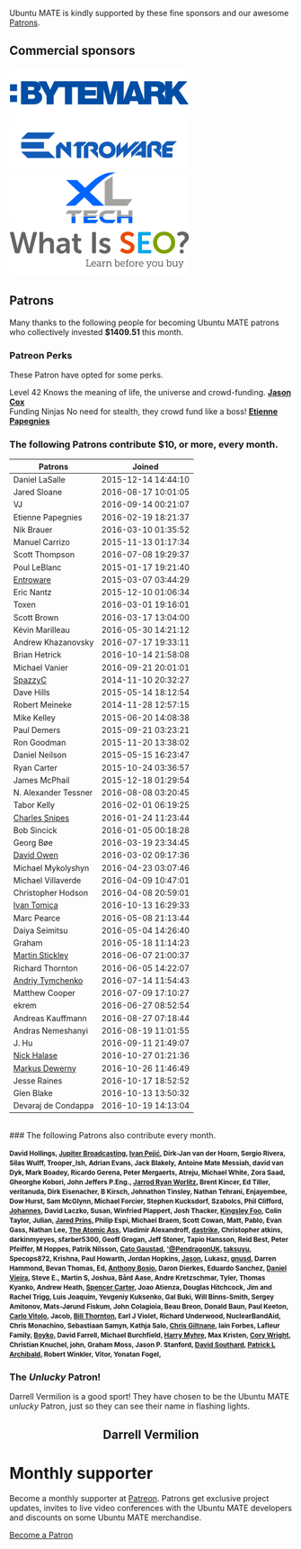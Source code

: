 <!--
.. title: Ubuntu MATE Sponsors
.. slug: sponsors
.. date: 2015-05-13 20:32:42 UTC
.. tags: Ubuntu,MATE,sponsors,donate
.. link:
.. description: Ubuntu MATE sponsors and patrons.
.. type: text
.. author: Martin Wimpress
-->

Ubuntu MATE is kindly supported by these fine sponsors and our awesome
[Patrons](http://www.patreon.com/ubuntu_mate).

## Commercial sponsors

<div class="row">
  <div class="col-xs-6">
    <div class="well bs-component">
    <a href="https://www.bytemark.co.uk/r/ubuntu-mate/"><img class="centered" src="/images/sponsors/bytemark.png" alt="Bytemark" /></a>
    </div>
  </div>
  <div class="col-xs-6">
    <div class="well bs-component">
    <a href="https://entroware.com"><img class="centered" src="/images/sponsors/entroware.png" alt="Entroware" /></a>
    </div>
  </div>
</div>

<div class="row">
  <div class="col-xs-6">
    <div class="well bs-component">
    <a href="http://www.xltech.io/"><img class="centered" src="/images/sponsors/xltech.png" alt="XLTech" /></a>
    </div>
  </div>
  <div class="col-xs-6">
    <div class="well bs-component">
    <a href="http://www.whatisseo.com/"><img class="centered" src="/images/sponsors/whatisseo.png" alt="revouchers" /></a>
    </div>
  </div>
</div>

## Patrons

Many thanks to the following people for becoming Ubuntu MATE patrons who collectively invested **$1409.51** this month.

### Patreon Perks

These Patron have opted for some perks.

<div class="row" name="patreon_perks">
  <div class="col-xs-6">
    <div class="bs-component">
      <div class="list-group">
        <a class="list-group-item active">Level 42</a>
        <a class="list-group-item">Knows the meaning of life, the universe and crowd-funding.</a>
        <a class="list-group-item" href="https://www.patreon.com/user?u=428506""><b>Jason Cox</b></a>
      </div>
    </div>
  </div>
  <div class="col-xs-6">
    <div class="bs-component">
      <div class="list-group">
        <a class="list-group-item active">Funding Ninjas</a>
        <a class="list-group-item">No need for stealth, they crowd fund like a boss!</a>
        <a class="list-group-item" href="https://www.patreon.com/user?u=2907180"><b>Etienne Papegnies</b></a>
      </div>
    </div>
  </div>
</div>

### The following Patrons contribute $10, or more, every month.

<table class="table table-striped table-hover">
  <thead>
    <tr>
      <th>Patrons</th>
      <th>Joined</th>
    </tr>
  </thead>
  <tbody>
    <tr>
      <td>Daniel LaSalle</td>
      <td>2015-12-14 14:44:10</td>
    </tr>
    <tr>
      <td>Jared Sloane</td>
      <td>2016-08-17 10:01:05</td>
    </tr>
    <tr>
      <td>VJ</td>
      <td>2016-09-14 00:21:07</td>
    </tr>
    <tr>
      <td>Etienne Papegnies</td>
      <td>2016-02-19 18:21:37</td>
    </tr>
    <tr>
      <td>Nik Brauer</td>
      <td>2016-03-10 01:35:52</td>
    </tr>
    <tr>
      <td>Manuel Carrizo</td>
      <td>2015-11-13 01:17:34</td>
    </tr>
    <tr>
      <td>Scott Thompson</td>
      <td>2016-07-08 19:29:37</td>
    </tr>
    <tr>
      <td>Poul LeBlanc</td>
      <td>2015-01-17 19:21:40</td>
    </tr>
    <tr>
      <td><a href="https://twitter.com/Entroware">Entroware</a></td>
      <td>2015-03-07 03:44:29</td>
    </tr>
    <tr>
      <td>Eric Nantz</td>
      <td>2015-12-10 01:06:34</td>
    </tr>
    <tr>
      <td>Toxen</td>
      <td>2016-03-01 19:16:01</td>
    </tr>
    <tr>
      <td>Scott Brown</td>
      <td>2016-03-17 13:04:00</td>
    </tr>
    <tr>
      <td>Kévin Marilleau</td>
      <td>2016-05-30 14:21:12</td>
    </tr>
    <tr>
      <td>Andrew Khazanovsky</td>
      <td>2016-07-17 19:33:11</td>
    </tr>
    <tr>
      <td>Brian Hetrick</td>
      <td>2016-10-14 21:58:08</td>
    </tr>
    <tr>
      <td>Michael Vanier</td>
      <td>2016-09-21 20:01:01</td>
    </tr>
    <tr>
      <td><a href="https://twitter.com/spazmaticcelery">SpazzyC</a></td>
      <td>2014-11-10 20:32:27</td>
    </tr>
    <tr>
      <td>Dave Hills</td>
      <td>2015-05-14 18:12:54</td>
    </tr>
    <tr>
      <td>Robert Meineke</td>
      <td>2014-11-28 12:57:15</td>
    </tr>
    <tr>
      <td>Mike Kelley</td>
      <td>2015-06-20 14:08:38</td>
    </tr>
    <tr>
      <td>Paul Demers</td>
      <td>2015-09-21 03:23:21</td>
    </tr>
    <tr>
      <td>Ron Goodman</td>
      <td>2015-11-20 13:38:02</td>
    </tr>
    <tr>
      <td>Daniel Neilson</td>
      <td>2015-05-15 16:23:47</td>
    </tr>
    <tr>
      <td>Ryan Carter</td>
      <td>2015-10-24 03:36:57</td>
    </tr>
    <tr>
      <td>James McPhail</td>
      <td>2015-12-18 01:29:54</td>
    </tr>
    <tr>
      <td>N. Alexander Tessner</td>
      <td>2016-08-08 03:20:45</td>
    </tr>
    <tr>
      <td>Tabor Kelly</td>
      <td>2016-02-01 06:19:25</td>
    </tr>
    <tr>
      <td><a href="https://twitter.com/DataTriangle">Charles Snipes</a></td>
      <td>2016-01-24 11:23:44</td>
    </tr>
    <tr>
      <td>Bob Sincick</td>
      <td>2016-01-05 00:18:28</td>
    </tr>
    <tr>
      <td>Georg Bøe</td>
      <td>2016-03-19 23:34:45</td>
    </tr>
    <tr>
      <td><a href="https://twitter.com/wartbump">David Owen</a></td>
      <td>2016-03-02 09:17:36</td>
    </tr>
    <tr>
      <td>Michael Mykolyshyn</td>
      <td>2016-04-23 03:07:46</td>
    </tr>
    <tr>
      <td>Michael Villaverde</td>
      <td>2016-04-09 10:47:01</td>
    </tr>
    <tr>
      <td>Christopher Hodson</td>
      <td>2016-04-08 20:59:01</td>
    </tr>
    <tr>
      <td><a href="https://twitter.com/IvanTomica">Ivan Tomica</a></td>
      <td>2016-10-13 16:29:33</td>
    </tr>
    <tr>
      <td>Marc Pearce</td>
      <td>2016-05-08 21:13:44</td>
    </tr>
    <tr>
      <td>Daiya Seimitsu</td>
      <td>2016-05-04 14:26:40</td>
    </tr>
    <tr>
      <td>Graham</td>
      <td>2016-05-18 11:14:23</td>
    </tr>
    <tr>
      <td><a href="https://twitter.com/ChromaticRanger">Martin Stickley</a></td>
      <td>2016-06-07 21:00:37</td>
    </tr>
    <tr>
      <td>Richard Thornton</td>
      <td>2016-06-05 14:22:07</td>
    </tr>
    <tr>
      <td><a href="https://twitter.com/silpol">Andriy Tymchenko</a></td>
      <td>2016-07-14 11:54:43</td>
    </tr>
    <tr>
      <td>Matthew Cooper</td>
      <td>2016-07-09 17:10:27</td>
    </tr>
    <tr>
      <td>ekrem</td>
      <td>2016-06-27 08:52:54</td>
    </tr>
    <tr>
      <td>Andreas Kauffmann</td>
      <td>2016-08-27 07:18:44</td>
    </tr>
    <tr>
      <td>Andras Nemeshanyi</td>
      <td>2016-08-19 11:01:55</td>
    </tr>
    <tr>
      <td>J. Hu</td>
      <td>2016-09-11 21:49:07</td>
    </tr>
    <tr>
      <td><a href="https://twitter.com/nickhalase">Nick Halase</a></td>
      <td>2016-10-27 01:21:36</td>
    </tr>
    <tr>
      <td><a href="https://twitter.com/Textfragment">Markus Dewerny</a></td>
      <td>2016-10-26 11:46:49</td>
    </tr>
    <tr>
      <td>Jesse Raines</td>
      <td>2016-10-17 18:52:52</td>
    </tr>
    <tr>
      <td>Glen Blake</td>
      <td>2016-10-13 13:50:32</td>
    </tr>
    <tr>
      <td>Devaraj de Condappa</td>
      <td>2016-10-19 14:13:04</td>
    </tr>
  </tbody>
</table>
<br />
### The following Patrons also contribute every month.

<small><b>David Hollings, <a href="https://twitter.com/jupitersignal">Jupiter Broadcasting</a>, <a href="https://twitter.com/nadrimajstor">Ivan Pejić</a>, Dirk-Jan van der Hoorn, Sergio Rivera, Silas Wulff, Trooper_Ish, Adrian Evans, Jack Blakely, Antoine Mate Messiah, david van Dyk, Mark Boadey, Ricardo Gerena, Peter Mergaerts, Atreju, Michael White, Zora Saad, Gheorghe Kobori, John Jeffers P.Eng., <a href="https://twitter.com/drgroovestarr">Jarrod Ryan Worlitz</a>, Brent Kincer, Ed Tiller, veritanuda, Dirk Eisenacher, B Kirsch, Johnathon Tinsley, Nathan Tehrani, Enjayembee, Dow Hurst, Sam McGlynn, Michael Forcier, Stephen Kucksdorf, Szabolcs, Phil Clifford, <a href="https://twitter.com/HannesWithoutJo">Johannes</a>, David Laczko, Susan, Winfried Plappert, Josh Thacker, <a href="https://twitter.com/kingsleyfhk">Kingsley Foo</a>, Colin Taylor, Julian, <a href="https://twitter.com/jprins">Jared Prins</a>, Philip Espi, Michael Braem, Scott Cowan, Matt, Pablo, Evan Gass, Nathan Lee, <a href="https://twitter.com/TheAtomicAss">The Atomic Ass</a>, Vladimir Alexandroff, <a href="https://twitter.com/dastrikeofsthlm">dastrike</a>, Christopher atkins, darkinmyeyes, sfarber5300, Geoff Grogan, Jeff Stoner, Tapio Hansson, Reid Best, Peter Pfeiffer, M Hoppes, Patrik Nilsson, <a href="https://twitter.com/ifollowyou">Cato Gaustad</a>, <a href="https://twitter.com/PendragonUK">'@PendragonUK</a>, <a href="https://twitter.com/taksuyu">taksuyu</a>, Specops872, Krishna, Paul Howarth, Jordan Hopkins, <a href="https://twitter.com/jasonj2fi.net">Jason</a>, Lukasz, <a href="https://twitter.com/magnuslindstrom">gnusd</a>, Darren Hammond, Bevan Thomas, Ed, <a href="https://twitter.com/abosio">Anthony Bosio</a>, Daron Dierkes, Eduardo Sanchez, <a href="https://twitter.com/Dangelus">Daniel Vieira</a>, Steve E., Martin S, Joshua, Bård Aase, Andre Kretzschmar, Tyler, Thomas Kyanko, Andrew Heath, <a href="https://twitter.com/H82or8">Spencer Carter</a>, Joao Atienza, Douglas Hitchcock, Jim and Rachel Trigg, Luis Joaquim, Yevgeniy Kuksenko, Gal Buki, Will Binns-Smith, Sergey Amitonov, Mats-Jørund Fiskum, John Colagioia, Beau Breon, Donald Baun, Paul Keeton, <a href="https://twitter.com/onilrac">Carlo Vitolo</a>, Jacob, <a href="https://twitter.com/billt2006">Bill Thornton</a>, Earl J Violet, Richard Underwood, NuclearBandAid, Chris Monachino, Sebastiaan Samyn, Kathja Salo, <a href="https://twitter.com/chrisgiltnane">Chris Giltnane</a>, Iain Forbes, Lafleur Family, <a href="https://twitter.com/BoykoKanev">Boyko</a>, David Farrell, Michael Burchfield, <a href="https://twitter.com/elrancher0">Harry Myhre</a>, Max Kristen, <a href="https://twitter.com/corywright">Cory Wright</a>, Christian Knuchel, john, Graham Moss, Jason P. Stanford, <a href="https://twitter.com/davidsouthard">David Southard</a>, <a href="https://twitter.com/pla1">Patrick L Archibald</a>, Robert Winkler, Vitor, Yonatan Fogel, </b></small><br />
### The *Unlucky* Patron!

Darrell Vermilion is a good sport! They have chosen to be the Ubuntu MATE *unlucky* Patron, just so they can see their name in flashing lights.

<div align="center">
<h2><blink>Darrell Vermilion</blink><h2>
</div>

<div class="bs-component">
    <div class="jumbotron">
        <h1>Monthly supporter</h1>
        <p>Become a monthly supporter at <a href="http://www.patreon.com/ubuntu_mate">Patreon</a>.
        Patrons get exclusive project updates, invites to live video conferences with the Ubuntu
        MATE developers and discounts on some Ubuntu MATE merchandise.</p>
        <a href="http://www.patreon.com/ubuntu_mate" class="btn btn-primary btn-lg">Become a Patron</a>
        </p>
    </div>
</div>

<script type="text/javascript">
  setInterval(function(){
      $('blink').each(function(){
        $(this).css('visibility' , $(this).css('visibility') === 'hidden' ? '' : 'hidden')
      });
    }, 250);
</script>